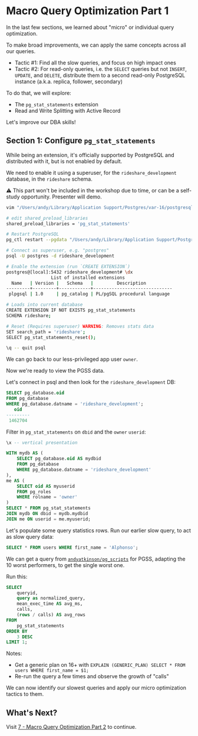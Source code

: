 # Macro Query Optimization Part 1

In the last few sections, we learned about "micro" or individual query optimization.

To make broad improvements, we can apply the same concepts across all our queries.
- Tactic #1: Find all the slow queries, and focus on high impact ones
- Tactic #2: For read-only queries, i.e. the `SELECT` queries but not `INSERT`, `UPDATE`, and `DELETE`, distribute them to a second read-only PostgreSQL instance (a.k.a. replica, follower, secondary)

To do that, we will explore:
- The `pg_stat_statements` extension
- Read and Write Splitting with Active Record

Let's improve our DBA skills!

## Section 1: Configure `pg_stat_statements`
While being an extension, it's officially supported by PostgreSQL and distributed with it, but is not enabled by default.

We need to enable it using a superuser, for the `rideshare_development` database, in the `rideshare` schema.

⚠️ This part won't be included in the workshop due to time, or can be a self-study opportunity. Presenter will demo.

```sh
vim "/Users/andy/Library/Application Support/Postgres/var-16/postgresql.conf"

# edit shared_preload_libraries
shared_preload_libraries = 'pg_stat_statements'

# Restart PostgreSQL
pg_ctl restart --pgdata "/Users/andy/Library/Application Support/Postgres/var-16/"

# Connect as superuser, e.g. "postgres"
psql -U postgres -d rideshare_development

# Enable the extension (run `CREATE EXTENSION`)
postgres@[local]:5432 rideshare_development# \dx
                 List of installed extensions
  Name   | Version |   Schema   |         Description
---------+---------+------------+------------------------------
 plpgsql | 1.0     | pg_catalog | PL/pgSQL procedural language

# Loads into current database
CREATE EXTENSION IF NOT EXISTS pg_stat_statements
SCHEMA rideshare;

# Reset (Requires superuser) WARNING: Removes stats data
SET search_path = 'rideshare';
SELECT pg_stat_statements_reset();

\q -- quit psql
```

We can go back to our less-privileged app user `owner`.

Now we're ready to view the PGSS data.

Let's connect in psql and then look for the `rideshare_development` DB:

```sql
SELECT pg_database.oid
FROM pg_database
WHERE pg_database.datname = 'rideshare_development';
   oid
---------
 1462704
```

Filter in `pg_stat_statements` on `dbid` and the `owner` `userid`:

```sql
\x -- vertical presentation

WITH mydb AS (
    SELECT pg_database.oid AS mydbid
    FROM pg_database
    WHERE pg_database.datname = 'rideshare_development'
),
me AS (
    SELECT oid AS myuserid
    FROM pg_roles
    WHERE rolname = 'owner'
)
SELECT * FROM pg_stat_statements
JOIN mydb ON dbid = mydb.mydbid
JOIN me ON userid = me.myuserid;
```

Let's populate some query statistics rows. Run our earlier slow query, to act as slow query data:

```sql
SELECT * FROM users WHERE first_name = 'Alphonso';
```

We can get a query from [`andyatkinson/pg_scripts`](https://github.com/andyatkinson/pg_scripts) for PGSS,
adapting the 10 worst performers, to get the single worst one.

Run this:
```sql
SELECT
    queryid,
    query as normalized_query,
    mean_exec_time AS avg_ms,
    calls,
    (rows / calls) AS avg_rows
FROM
    pg_stat_statements
ORDER BY
    3 DESC
LIMIT 1;
```

Notes:
- Get a generic plan on 16+ with `EXPLAIN (GENERIC_PLAN) SELECT * FROM users WHERE first_name = $1;`
- Re-run the query a few times and observe the growth of "calls"

We can now identify our slowest queries and apply our micro optimization tactics to them.

## What's Next?
Visit [7 - Macro Query Optimization Part 2](/docs/workshop/7_macro_overview_part_2.md) to continue.
